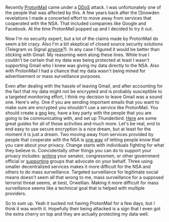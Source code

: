 Recently [ProtonMail](https://protonmail.com/) came under a [DDoS](http://techcrunch.com/2015/11/07/protonmail-on-battling-a-sustained-ddos-attack/) attack. I was unfortunately one of the people that was affected by this. A few years back after the [Snowden revelations I made a concerted effort to move away from services that cooperated with the NSA. That included companies like Google and Facebook. At the time ProtonMail popped up and I decided to try it out.


Now I'm no security expert, but a lot of the claims made by ProtonMail do seem a bit crazy. Also I'm a bit skeptical of closed source security solutions (Telegram vs Signal [anyone](http://www.thoughtcrime.org/blog/telegram-crypto-challenge/)?).  In any case I figured it would be better than sticking with Gmail. My reasoning went along these lines. While true I couldn't be certain that my data was being protected at least I wasn't supporting Gmail who I knew was giving my data directly to the NSA. Also with ProtonMail I had a chance that my data wasn't being mined for advertisement or mass surveillance purposes.


Even after dealing with the hassle of leaving Gmail, and after accounting for the fact that my data might not be encrypted and is probably susceptible to a targeted monitoring effort, I think my decision to leave Gmail was a sound one. Here's why. One if you are sending important emails that you want to make sure are encrypted you shouldn't use a service like ProtonMail. You should create a gpg key, have a key party with the people that you are going to be communicating with, and set up Thunderbird. [Here](https://ssd.eff.org/en) are some great guides for all of those activities and much more.  Let's be real, end to end easy to use secure encryption is a nice dream, but at least for the moment it is just a dream. Two moving away from services provided by people that cooperate with the NSA is [one way](https://en.wikipedia.org/wiki/Dollar_voting) of letting people know that you care about your privacy. Change starts with individuals fighting for what they believe in. Coincidentally other things you can do to support your privacy includes: [writing](https://www.eff.org/congress) your senator, congressmen, or other government official or [supporting](https://supporters.eff.org/donate/button) groups that advocate on your behalf. Three using smaller decentralized services makes it more difficult for the NSA and others to do mass surveillance. Targeted surveillance for legitimate social means doesn't seem all that wrong to me, mass surveillance for a supposed terrorist threat seems, at best, Orwellian. Making it more difficult for mass surveillance seems like a technical goal that is helped with multiple providers.


So to sum up. Yeah it sucked not having ProtonMail for a few days, but I think it was worth it. Hopefully their being attacked is a sign that I even got the extra cherry on top and they are actually protecting my data well.